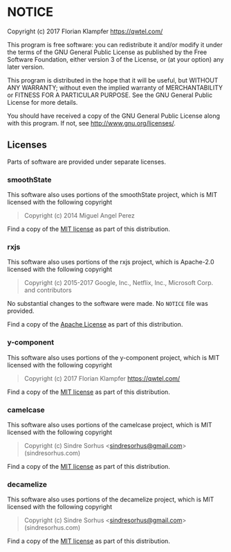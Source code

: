 # NOTICE

Copyright (c) 2017 Florian Klampfer <https://qwtel.com/>

This program is free software: you can redistribute it and/or modify
it under the terms of the GNU General Public License as published by
the Free Software Foundation, either version 3 of the License, or
(at your option) any later version.

This program is distributed in the hope that it will be useful,
but WITHOUT ANY WARRANTY; without even the implied warranty of
MERCHANTABILITY or FITNESS FOR A PARTICULAR PURPOSE.  See the
GNU General Public License for more details.

You should have received a copy of the GNU General Public License
along with this program.  If not, see <http://www.gnu.org/licenses/>.

## Licenses
Parts of software are provided under separate licenses.

### smoothState
This software also uses portions of the smoothState project,
which is MIT licensed with the following copyright

> Copyright (c) 2014 Miguel Angel Perez

Find a copy of the [MIT license](licenses/MIT.md)
as part of this distribution.

### rxjs
This software also uses portions of the rxjs project,
which is Apache-2.0 licensed with the following copyright

> Copyright (c) 2015-2017 Google, Inc., Netflix, Inc., Microsoft Corp. and contributors

No substantial changes to the software were made.
No `NOTICE` file was provided.

Find a copy of the [Apache License](licenses/Apache-2.0.md)
as part of this distribution.

### y-component
This software also uses portions of the y-component project,
which is MIT licensed with the following copyright

> Copyright (c) 2017 Florian Klampfer <https://qwtel.com/>

Find a copy of the [MIT license](licenses/MIT.md)
as part of this distribution.

### camelcase
This software also uses portions of the camelcase project,
which is MIT licensed with the following copyright

> Copyright (c) Sindre Sorhus \<sindresorhus@gmail.com\> (sindresorhus.com)

Find a copy of the [MIT license](licenses/MIT.md)
as part of this distribution.

### decamelize
This software also uses portions of the decamelize project,
which is MIT licensed with the following copyright

> Copyright (c) Sindre Sorhus \<sindresorhus@gmail.com\> (sindresorhus.com)

Find a copy of the [MIT license](licenses/MIT.md)
as part of this distribution.
